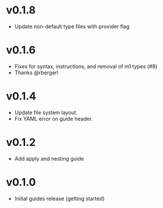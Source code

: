 # v0.1.8
* Update non-default type files with provider flag

# v0.1.6
* Fixes for syntax, instructions, and removal of m1 types (#8)
 * Thanks @rberger!

# v0.1.4
* Update file system layout.
* Fix YAML error on guide header.

# v0.1.2
* Add apply and nesting guide

# v0.1.0
* Initial guides release (getting started)
